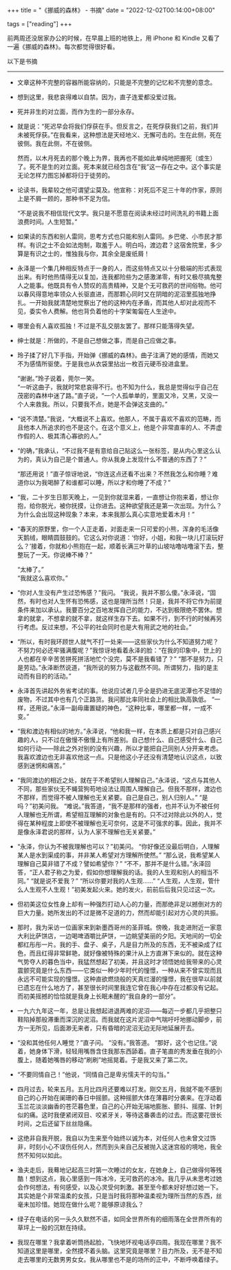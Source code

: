 +++
title = "《挪威的森林》 - 书摘"
date = "2022-12-02T00:14:00+08:00"

tags = ["reading"]
+++

前两周还没居家办公的时候，在早晨上班的地铁上，用 iPhone 和 Kindle 又看了一遍《挪威的森林》。每次都觉得很好看。

以下是书摘

---

* 文章这种不完整的容器所能容纳的，只能是不完整的记忆和不完整的意念。

* 想到这里，我悲哀得难以自禁。因为，直子连爱都没爱过我。

* 死并非生的对立面，而作为生的一部分永存。

* 就是说：“死迟早会将我们俘获在手。但反言之，在死俘获我们之前，我们并未被死俘获。”在我看来，这种想法是天经地义、无懈可击的。生在此侧，死在彼侧。我在此侧，不在彼侧。

    然而，以木月死去的那个晚上为界，我再也不能如此单纯地把握死（或生）了。死不是生的对立面。死本来就已经包含在“我”这一存在之中。这个事实是无论怎样力图忘掉都将归于徒劳的。  

* 论读书，我辈较之他可谓望尘莫及。他宣称：对死后不足三十年的作家，原则上是不屑一顾的，那种书不足为信。

    “不是说我不相信现代文学。我只是不愿意在阅读未经过时间洗礼的书籍上面浪费时间。人生短暂。”  

* 如果读的东西和别人雷同，思考方式也只能和别人雷同。乡巴佬、小市民才那样。有识之士不会如法炮制，取羞于人。明白吗，渡边君？这宿舍院里，多少算是有识之士的，惟独我与你，其余全是废纸屑！

* 永泽是一个集几种相反特点于一身的人，而这些特点又以十分极端的形式表现出来。有时他热情得无以复加，连我都险些为之感激涕零，有时又极尽搞鬼整人之能事。他既具有令人赞叹的高贵精神，又是个无可救药的世间俗物。他可以春风得意地率领众人长驱直进，而那颗心同时又在阴暗的泥沼里孤独地挣扎。一开始我就清楚地觉察出了他的这种内在矛盾，而其他人却对此视而不见，委实令人费解。他也背负着他的十字架匍匐在人生途中。

* 哪里会有人喜欢孤独！不过是不乱交朋友罢了。那样只能落得失望。

* 绅士就是：所做的，不是自己想做之事，而是自己应做之事。

* 玲子揉了好几下手指，开始弹《挪威的森林》。曲子注满了她的感情，而她又不为感情所驱使。于是我也从衣袋里拈出一枚百元硬币投进盒里。

    “谢谢。”玲子说着，莞尔一笑。  
    “一听这曲子，我就时常悲哀得不行。也不知为什么，我总是觉得似乎自己在茂密的森林中迷了路。”直子说，“一个人孤单单的，里面又冷，又黑，又没一个人来救我。所以，只要我不点，她是不会弹这支曲的。”  

* “说不清楚。”我说，“大概说不上喜欢。他那人，不属于喜欢不喜欢的范畴，而且他本人所追求的也不是这个。在这个意义上，他是个非常直率的人、不弄虚作假的人、极其清心寡欲的人。”

* “的确，”我承认，“不过我不是有意给自己贴这么一张标签，是从内心里这么认为的，真认为自己是个普通人。你从我身上发现什么不普通的东西了？”

    “那还用说！”直子惊讶地说，“你连这点还看不出来？不然我怎么和你睡？难道你以为我喝醉了和谁都可以睡，所以才和你睡了不成？”  

* “我，二十岁生日那天晚上，一见到你就湿来着，一直想让你抱来着，想让你抱，给你脱光，被你抚摸，让你进去。这种欲望我还是第一次出现。为什么？为什么会出现这种现象？本来，本来我那么真心实意地爱着木月！”

* “春天的原野里，你一个人正走着，对面走来一只可爱的小熊，浑身的毛活像天鹅绒，眼睛圆鼓鼓的。它这么对你说道：‘你好，小姐，和我一块儿打滚玩好么？’接着，你就和小熊抱在一起，顺着长满三叶草的山坡咕噜咕噜滚下去，整整玩了一天。你说棒不棒？”

    “太棒了。”  
    “我就这么喜欢你。”  

* “你对人生没有产生过恐怖感？”我问。 “我说，我并不那么傻。”永泽说，“固然，有时也对人生怀有恐怖感，这也是理所当然！只是，我并不将它作为前提条件来加以承认。我要百分之百地发挥自己的能力，不达到极限绝不罢休。想拿的就拿，不想拿的就不拿，就这样生存下去。如果不行，到不行的时候再另行考虑。反过来想，不公平的社会同时也是大有用武之地的社会。”

* “所以，有时我环顾世人就气不打一处来——这些家伙为什么不知道努力呢？不努力何必还牢骚满腹呢？”我惊讶地看着永泽的脸：“在我的印象中，世上的人也都在辛辛苦苦拼死拼活地忙个没完，莫不是我看错了？” “那不是努力，只是劳动。”永泽断然说道，“我所说的努力与这截然不同。所谓努力，指的是主动而有目的的活动。”

* 永泽首先讲起外务省考试的事。他说应试者几乎全是扔进无底泥潭也不足惜的废物，不过其中也有几个正路货。我问那比率同社会上的相比孰高孰低。 “一样，还用说。”永泽一副毋庸置疑的神色，“这种比率，哪里都一样，一成不变。”

* “我和渡边有相似的地方。”永泽说，“他和我一样，在本质上都是只对自己感兴趣的人，只不过在傲慢不傲慢上有所差别。自己想什么、自己感受什么、自己如何行动——除此之外对别的没有兴趣，所以才能把自己同别人分开来考虑。我喜欢渡边也无非喜欢他这一点。只是他这小子还没有清楚地认识这点，以致感到迷惘和痛苦。”

* “我同渡边的相近之处，就在于不希望别人理解自己。”永泽说，“这点与其他人不同，那些家伙无不蝇营狗苟地设法让周围人理解自己。但我不那样，渡边也不那样，而觉得不被人理解也无关紧要。自己是自己，别人归别人。” “是吗？”初美问我。 “难说。”我答道，“我不是那样的强者，也并不认为不被任何人理解也无所谓，希望相互理解的对象也是有的。只不过对除此以外的人，觉得在某种程度上即使不被理解也无可奈何，这是不可强求的事。因此，我并不是像永泽君说的那样，认为人家不理解也无关紧要。”

* “永泽，你认为不被我理解也可以？”初美问。 “你好像还没最后明白，人理解某人是水到渠成的事，并非某人希望对方理解所使然。” “那么说，我希望某人理解自己莫非错了不成？譬如希望你？” “不不，那并不是什么错。”永泽回答，“正人君子称之为爱，假如你想理解我的话。我的人生观和别人的相当不同。” “就是说不爱我？” “所以你要对我的人生观……” “人生观，人生观，管什么人生观不人生观！”初美发起火来。她的发火，前前后后我只见过这一次。

* 但初美这位女性身上却有一种强烈打动人心的力量，而那绝非足以撼倒对方的巨大力量。她所发出的不过是微不足道的力，然而却能引起对方心灵的共振。

* 那时，我为采访一位画家来到新墨西哥州的圣菲城。傍晚，我走进附近一家意大利比萨饼店，一边喝啤酒嚼比萨饼，一边眺望美丽的夕阳。天地间的一切全都红彤彤一片。我的手、盘子、桌子，凡是目力所及的东西，无不被染成了红色，而且红得非常鲜艳，就好像被特殊的果汁从上方直淋下来似的。就在这种气势夺人的暮色当中，我猛然想起了初美，并且这时才领悟她给我带来的心灵震颤究竟是什么东西——它类似一种少年时代的憧憬，一种从来不曾实现而且永远不可能实现的憧憬。这种直欲燃烧般的天真烂漫的憧憬，我在很早以前就已遗忘在什么地方了，甚至很长时间里我连它曾在我心中存在过都没有记起。而初美摇撼的恰恰就是我身上长眠未醒的“我自身的一部分”。

* 一九六九年这一年，总是让我想起进退两难的泥沼——每迈一步都几乎把整只鞋陷掉那般滞重而深沉的泥沼。而我就在这片泥沼中气喘吁吁地挪动脚步，前方一无所见，后面渺无来者，只有昏暗的泥沼无边无际地延展开去。

* “没和其他任何人睡觉？”直子问。 “没有。”我答道。 “那好，这个也记住。”说着，她身体下滑，轻轻用嘴唇含住我那东西舔着。直子笔直的秀发垂在我的小腹上，随着她嘴唇的移动“刷刷”地摇晃着。于是我又来了第二次。

* “不要同情自己！”他说，“同情自己是卑劣懦夫干的勾当。”

* 四月过去，轮来五月。五月比四月还要难以打发。刚交五月，我就不能不感到自己的心开始在阑珊的春日中摇颤。这种摇颤大体在薄暮时分袭来。在浮动着玉兰花淡淡幽香的苍茫暮色里，自己的心开始无端地膨胀、颤抖、摇摆、针刺似的痛。这时我便紧闭双目、咬紧牙关，等待这番袭击的过去。而这要花很长时间，之后还留下丝丝隐痛。

* 这绝非自我开脱，我自以为生来至今始终以诚为本，对任何人也未曾文过饰非，时刻小心不误伤任何人，然而到头来自己反被抛入这迷宫般的境地，我全然不知何以如此。

* 渔夫走后，我蓦地记起高三时第一次睡过的女友，在她身上，自己做得何等残酷！想到这点，我心里感到一阵冰冷，无可救药的冰冷。我几乎从未思考过她会作何想法，有何感受，以及心灵受何刺激。甚至至今都未好好想过她一下。其实她是个非常温柔的女孩，只是当时我将那种温柔视为理所当然的东西，丝毫未加珍惜。她现在做什么呢？能够原谅我么？

* 绿子在电话的另一头久久默然不语，如同全世界所有的细雨落在全世界所有的草坪上一般的沉默在持续。

* 我现在哪里？我拿着听筒扬起脸，飞快地环视电话亭四周。我现在哪里？我不知道这里是哪里，全然摸不着头脑。这里究竟是哪里？目力所及，无不是不知走去哪里的无数男男女女。我从哪里也不是的场所的正中，不断呼唤着绿子。
